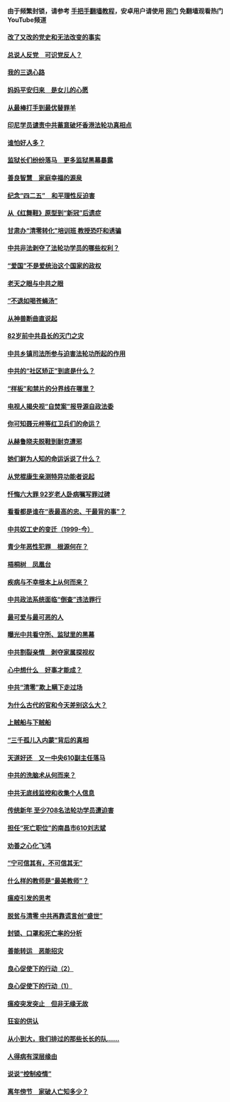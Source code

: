 #### 由于频繁封锁，请参考 [手把手翻墙教程](https://github.com/gfw-breaker/guides/wiki/)，安卓用户请使用 [网门](https://github.com/gfw-breaker/nogfw/blob/master/dl.md?t=05041200) 免翻墙观看热门YouTube频道 

#### [改了又改的党史和无法改变的事实](../pages/19/424037.md?t=05041200) 

#### [总说人反党　可识党反人？](../pages/19/423820.md?t=05041200) 

#### [我的三退心路](../pages/19/423876.md?t=05041200) 

#### [妈妈平安归来　是女儿的心愿](../pages/19/423947.md?t=05041200) 

#### [从最棒打手到最优替罪羊](../pages/19/423819.md?t=05041200) 

#### [印尼学员谴责中共蓄意破坏香港法轮功真相点](../pages/19/423902.md?t=05041200) 

#### [谁怕好人多？](../pages/19/423774.md?t=05041200) 

#### [监狱长们纷纷落马　更多监狱黑幕暴露](../pages/19/423787.md?t=05041200) 

#### [善良智慧　家庭幸福的源泉](../pages/19/423632.md?t=05041200) 

#### [纪念“四二五”　和平理性反迫害](../pages/19/423660.md?t=05041200) 

#### [从《红舞鞋》原型到“新冠”后遗症](../pages/19/423509.md?t=05041200) 

#### [甘肃办“清零转化”培训班 教授恐吓和诱骗](../pages/19/423498.md?t=05041200) 

#### [中共非法剥夺了法轮功学员的哪些权利？](../pages/19/423392.md?t=05041200) 

#### [“爱国”不是爱统治这个国家的政权](../pages/19/423029.md?t=05041200) 

#### [老天之眼与中共之眼](../pages/19/423378.md?t=05041200) 

#### [“不退如喝苍蝇汤”](../pages/19/423287.md?t=05041200) 

#### [从神兽断曲直说起](../pages/19/423201.md?t=05041200) 

#### [82岁前中共县长的灭门之灾](../pages/19/423055.md?t=05041200) 

#### [中共乡镇司法所参与迫害法轮功所起的作用](../pages/19/423064.md?t=05041200) 

#### [中共的“社区矫正”到底是什么？](../pages/19/422870.md?t=05041200) 

#### [“样板”和禁片的分界线在哪里？](../pages/19/422704.md?t=05041200) 

#### [电视人揭央视“自焚案”报导源自政法委](../pages/19/422770.md?t=05041200) 

#### [你可知聂元梓等红卫兵们的命运？](../pages/19/422848.md?t=05041200) 

#### [从赫鲁晓夫脱鞋到耐克遭邪](../pages/19/422826.md?t=05041200) 

#### [她们鲜为人知的命运诉说了什么？](../pages/19/422754.md?t=05041200) 

#### [从党棍康生亲测特异功能者说起](../pages/19/422657.md?t=05041200) 

#### [忏悔六大罪 92岁老人卧病嘱写罪过碑](../pages/19/422750.md?t=05041200) 

#### [看看都是谁在“表最高的忠、干最背的事”？](../pages/19/422703.md?t=05041200) 

#### [中共奴工史的变迁（1999-今）](../pages/19/422656.md?t=05041200) 

#### [青少年恶性犯罪　根源何在？](../pages/19/422449.md?t=05041200) 

#### [梧桐树　凤凰台](../pages/19/422442.md?t=05041200) 

#### [疾病与不幸根本上从何而来？](../pages/19/422438.md?t=05041200) 

#### [中共政法系统面临“倒查”违法罪行](../pages/19/422497.md?t=05041200) 

#### [最可爱与最可恶的人](../pages/19/422448.md?t=05041200) 

#### [曝光中共看守所、监狱里的黑幕](../pages/19/422390.md?t=05041200) 

#### [中共割裂亲情　剥夺家属探视权](../pages/19/422364.md?t=05041200) 

#### [心中想什么　好事才能成？](../pages/19/422318.md?t=05041200) 

#### [中共“清零”欺上瞒下走过场](../pages/19/422306.md?t=05041200) 

#### [为什么古代的官和今天差别这么大？](../pages/19/422228.md?t=05041200) 

#### [上贼船与下贼船](../pages/19/422276.md?t=05041200) 

#### [“三千孤儿入内蒙”背后的真相](../pages/19/422229.md?t=05041200) 

#### [天道好还　又一中央610副主任落马](../pages/19/422155.md?t=05041200) 

#### [中共的洗脑术从何而来？](../pages/19/422154.md?t=05041200) 

#### [中共无底线监控和收集个人信息](../pages/19/422039.md?t=05041200) 

#### [传统新年 至少708名法轮功学员遭迫害](../pages/19/421946.md?t=05041200) 

#### [担任“死亡职位”的南昌市610刘志斌](../pages/19/421957.md?t=05041200) 

#### [劝善之心化飞鸿](../pages/19/421164.md?t=05041200) 

#### [“宁可信其有，不可信其无”](../pages/19/421691.md?t=05041200) 

#### [什么样的教师是“最美教师”？](../pages/19/421755.md?t=05041200) 

#### [瘟疫引发的思考](../pages/19/421594.md?t=05041200) 

#### [脱贫与清零 中共再靠谎言创“盛世”](../pages/19/421590.md?t=05041200) 

#### [封锁、口罩和死亡率的分析](../pages/19/421495.md?t=05041200) 

#### [善能转运　恶能招灾](../pages/19/421334.md?t=05041200) 

#### [良心促使下的行动（2）](../pages/19/421361.md?t=05041200) 

#### [良心促使下的行动（1）](../pages/19/421302.md?t=05041200) 

#### [瘟疫突发突止　但非无缘无故](../pages/19/421281.md?t=05041200) 

#### [狂妄的供认](../pages/19/421199.md?t=05041200) 

#### [从小到大，我们排过的那些长长的队……](../pages/19/421243.md?t=05041200) 

#### [人得病有深层缘由](../pages/19/420864.md?t=05041200) 

#### [说说“控制疫情”](../pages/19/420831.md?t=05041200) 

#### [离年傍节　家破人亡知多少？](../pages/19/420563.md?t=05041200) 

